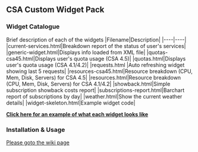 ## CSA Custom Widget Pack

### Widget Catalogue
Brief description of each of the widgets
|Filename|Description|
|----|----|
|current-services.html|Breakdown report of the status of user's services|
|generic-widget.html|Displays info loaded from XML file|
|quotas-csa45.html|Displays user's quota usage (CSA 4.5)|
|quotas.html|Displays user's quota usage (CSA 4.1/4.2)|
|requests.html	|Auto refreshing widget showing last 5 requests|
|resources-csa45.html|Resource breakdown (CPU, Mem, Disk, Servers) for CSA 4.5|
|resources.html|Resource breakdown (CPU, Mem, Disk, Servers) for CSA 4.1/4.2|
|showback.html|Simple subscription showback costs report|
|subscriptions-report.html|Barchart report of subscriptions by day|
|weather.html|Show the current weather details|
|widget-skeleton.html|Example widget code|

**[Click here for an example of what each widget looks like](https://github.com/benc-uk/csa-widgets/wiki/Widget-Preview-Images)**

### Installation & Usage

[Please goto the wiki page](https://github.com/benc-uk/csa-widgets/wiki)
